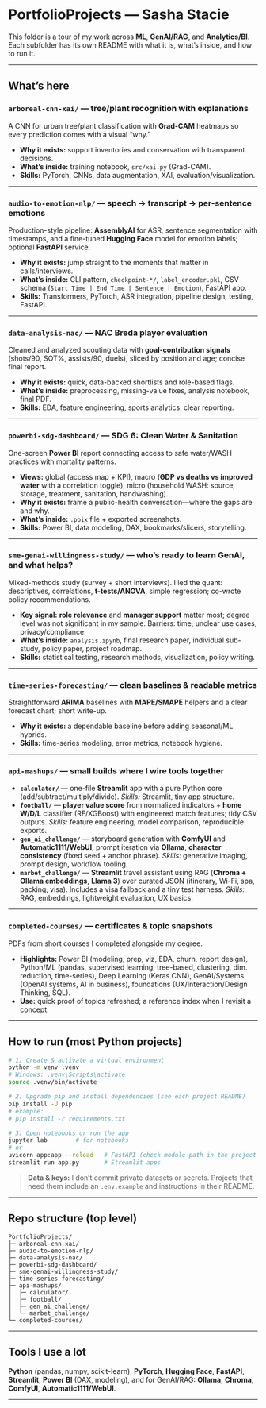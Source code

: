# PortfolioProjects — Sasha Stacie

This folder is a tour of my work across **ML**, **GenAI/RAG**, and **Analytics/BI**. Each subfolder has its own README with what it is, what’s inside, and how to run it.

---

## What’s here

### `arboreal-cnn-xai/` — tree/plant recognition **with explanations**

A CNN for urban tree/plant classification with **Grad-CAM** heatmaps so every prediction comes with a visual “why.”

* **Why it exists:** support inventories and conservation with transparent decisions.
* **What’s inside:** training notebook, `src/xai.py` (Grad-CAM).
* **Skills:** PyTorch, CNNs, data augmentation, XAI, evaluation/visualization.

---

### `audio-to-emotion-nlp/` — speech → transcript → **per-sentence emotions**

Production-style pipeline: **AssemblyAI** for ASR, sentence segmentation with timestamps, and a fine-tuned **Hugging Face** model for emotion labels; optional **FastAPI** service.

* **Why it exists:** jump straight to the moments that matter in calls/interviews.
* **What’s inside:** CLI pattern, `checkpoint-*/`, `label_encoder.pkl`, CSV schema (`Start Time | End Time | Sentence | Emotion`), FastAPI app.
* **Skills:** Transformers, PyTorch, ASR integration, pipeline design, testing, FastAPI.

---

### `data-analysis-nac/` — NAC Breda player evaluation

Cleaned and analyzed scouting data with **goal-contribution signals** (shots/90, SOT%, assists/90, duels), sliced by position and age; concise final report.

* **Why it exists:** quick, data-backed shortlists and role-based flags.
* **What’s inside:** preprocessing, missing-value fixes, analysis notebook, final PDF.
* **Skills:** EDA, feature engineering, sports analytics, clear reporting.

---

### `powerbi-sdg-dashboard/` — SDG 6: Clean Water & Sanitation

One-screen **Power BI** report connecting access to safe water/WASH practices with mortality patterns.

* **Views:** global (access map + KPI), macro (**GDP vs deaths vs improved water** with a correlation toggle), micro (household WASH: source, storage, treatment, sanitation, handwashing).
* **Why it exists:** frame a public-health conversation—where the gaps are and why.
* **What’s inside:** `.pbix` file + exported screenshots.
* **Skills:** Power BI, data modeling, DAX, bookmarks/slicers, storytelling.

---

### `sme-genai-willingness-study/` — who’s ready to learn GenAI, and what helps?

Mixed-methods study (survey + short interviews). I led the quant: descriptives, correlations, **t-tests/ANOVA**, simple regression; co-wrote policy recommendations.

* **Key signal:** **role relevance** and **manager support** matter most; degree level was not significant in my sample. Barriers: time, unclear use cases, privacy/compliance.
* **What’s inside:** `analysis.ipynb`, final research paper, individual sub-study, policy paper, project roadmap.
* **Skills:** statistical testing, research methods, visualization, policy writing.

---

### `time-series-forecasting/` — clean baselines & readable metrics

Straightforward **ARIMA** baselines with **MAPE/SMAPE** helpers and a clear forecast chart; short write-up.

* **Why it exists:** a dependable baseline before adding seasonal/ML hybrids.
* **Skills:** time-series modeling, error metrics, notebook hygiene.

---

### `api-mashups/` — small builds where I wire tools together

* **`calculator/`** — one-file **Streamlit** app with a pure Python core (add/subtract/multiply/divide).
  *Skills:* Streamlit, tiny app structure.
* **`football/`** — **player value score** from normalized indicators + **home W/D/L** classifier (RF/XGBoost) with engineered match features; tidy CSV outputs.
  *Skills:* feature engineering, model comparison, reproducible exports.
* **`gen_ai_challenge/`** — storyboard generation with **ComfyUI** and **Automatic1111/WebUI**, prompt iteration via **Ollama**, **character consistency** (fixed seed + anchor phrase).
  *Skills:* generative imaging, prompt design, workflow tooling.
* **`marbet_challenge/`** — **Streamlit** travel assistant using RAG (**Chroma + Ollama embeddings**, **Llama 3**) over curated JSON (itinerary, Wi-Fi, spa, packing, visa). Includes a visa fallback and a tiny test harness.
  *Skills:* RAG, embeddings, lightweight evaluation, UX basics.

---

### `completed-courses/` — certificates & topic snapshots

PDFs from short courses I completed alongside my degree.

* **Highlights:** Power BI (modeling, prep, viz, EDA, churn, report design), Python/ML (pandas, supervised learning, tree-based, clustering, dim. reduction, time-series), Deep Learning (Keras CNN), GenAI/Systems (OpenAI systems, AI in business), foundations (UX/Interaction/Design Thinking, SQL).
* **Use:** quick proof of topics refreshed; a reference index when I revisit a concept.

---

## How to run (most Python projects)

```bash
# 1) Create & activate a virtual environment
python -m venv .venv
# Windows: .venv\Scripts\activate
source .venv/bin/activate

# 2) Upgrade pip and install dependencies (see each project README)
pip install -U pip
# example:
# pip install -r requirements.txt

# 3) Open notebooks or run the app
jupyter lab        # for notebooks
# or
uvicorn app:app --reload   # FastAPI (check module path in the project README)
streamlit run app.py       # Streamlit apps
```

> **Data & keys:** I don’t commit private datasets or secrets. Projects that need them include an `.env.example` and instructions in their README.

---

## Repo structure (top level)

```
PortfolioProjects/
├─ arboreal-cnn-xai/
├─ audio-to-emotion-nlp/
├─ data-analysis-nac/
├─ powerbi-sdg-dashboard/
├─ sme-genai-willingness-study/
├─ time-series-forecasting/
├─ api-mashups/
│  ├─ calculator/
│  ├─ football/
│  ├─ gen_ai_challenge/
│  └─ marbet_challenge/
└─ completed-courses/
```

---

## Tools I use a lot

**Python** (pandas, numpy, scikit-learn), **PyTorch**, **Hugging Face**, **FastAPI**, **Streamlit**, **Power BI** (DAX, modeling), and for GenAI/RAG: **Ollama**, **Chroma**, **ComfyUI**, **Automatic1111/WebUI**.

---
